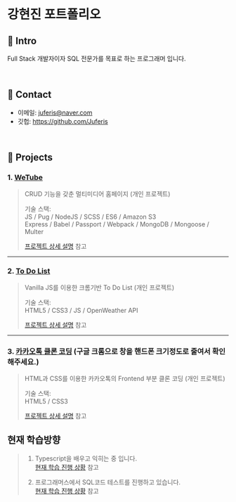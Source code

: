 # 강현진 포트폴리오
## :pushpin: Intro
Full Stack 개발자이자 SQL 전문가를 목표로 하는 프로그래머 입니다.

</br>

## :pushpin: Contact
- 이메일: juferis@naver.com
- 깃헙: https://github.com/Juferis

</br>

## :pushpin: Projects
### 1. [WeTube](https://intense-hollows-79633.herokuapp.com)
> CRUD 기능을 갖춘 멀티미디어 홈페이지 (개인 프로젝트)
>  
>기술 스택:  
>JS / Pug / NodeJS / SCSS / ES6 / Amazon S3  
>Express / Babel / Passport / Webpack / MongoDB / Mongoose / Multer
>  
>[프로젝트 상세 설명](https://github.com/Juferis/wetube) 참고

---

### 2. [To Do List](https://juferis.github.io/todo-list-homepage)
>Vanilla JS를 이용한 크롬기반 To Do List (개인 프로젝트)  
>  
>기술 스택:  
>HTML5 / CSS3 / JS / OpenWeather API
>  
>[프로젝트 상세 설명](https://github.com/Juferis/todo-list-homepage) 참고

---

### 3. [카카오톡 클론 코딩](https://juferis.github.io/kakaotalk-clone) (구글 크롬으로 창을 핸드폰 크기정도로 줄여서 확인 해주세요.)
>HTML과 CSS를 이용한 카카오톡의 Frontend 부분 클론 코딩  (개인 프로젝트)  
>  
>기술 스택:  
>HTML5 / CSS3
>  
>[프로젝트 상세 설명](https://github.com/Juferis/kakaotalk-clone) 참고

## 현재 학습방향
>1. Typescript을 배우고 익히는 중 입니다.  
>[현재 학습 진행 상황](https://github.com/Juferis/For-practice/tree/master/TypeChain(Typescript)) 참고  
>  
>2. 프로그래머스에서 SQL코드 테스트를 진행하고 있습니다.  
>[현재 학습 진행 상황](https://github.com/Juferis/For-practice/tree/master/SQL) 참고

